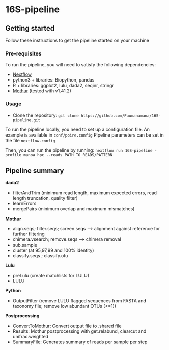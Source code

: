 # 16S-pipeline

## Getting started

Follow these instructions to get the pipeline started on your machine

### Pre-requisites

To run the pipeline, you will need to satisfy the following dependencies:

- [Nextflow](https://www.nextflow.io/docs/latest/getstarted.html)
- python3 + libraries: Biopython, pandas
- R + libraries: ggplot2, lulu, dada2, seqinr, stringr
- [Mothur](https://github.com/mothur/mothur) (tested with v1.41.2) 

### Usage

- Clone the repository:
`git clone https://github.com/Puumanamana/16S-pipeline.git`

To run the pipeline locally, you need to set up a configuration file. An example is available in `conf/poire.config`
Pipeline parameters can be set in the file `nextflow.config`

Then, you can run the pipeline by running:
`nextflow run 16S-pipeline -profile manoa_hpc --reads PATH_TO_READS/PATTERN`

## Pipeline summary

**dada2**
- filterAndTrim (minimum read length, maximum expected errors, read length truncation, quality filter)
- learnErrors
- mergePairs (minimum overlap and maximum mismatches)

**Mothur**
- align.seqs; filter.seqs; screen.seqs  --> alignment against reference for further filtering
- chimera.vsearch; remove.seqs          --> chimera removal
- sub.sample
- cluster (at 95,97,99 and 100% identity)
- classify.seqs ; classify.otu 

**Lulu**
- preLulu (create matchlists for LULU)
- LULU

**Python**
- OutputFilter (remove LULU flagged sequences from FASTA and taxonomy file; remove low abundant OTUs (<=1))

**Postprocessing**
- ConvertToMothur: Convert output file to .shared file
- Results: Mothur postprocessing with get.relabund, clearcut and unifrac.weighted
- SummaryFile: Generates summary of reads per sample per step
